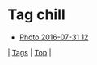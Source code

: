 <!--
title: Tag chill
date: 2020-06-28T15:02:24.890Z
tags:
-->
# Tag chill

 * [Photo 2016-07-31 12](148243847377.md)

| [Tags](tags.md) | [Top](index.md) |
